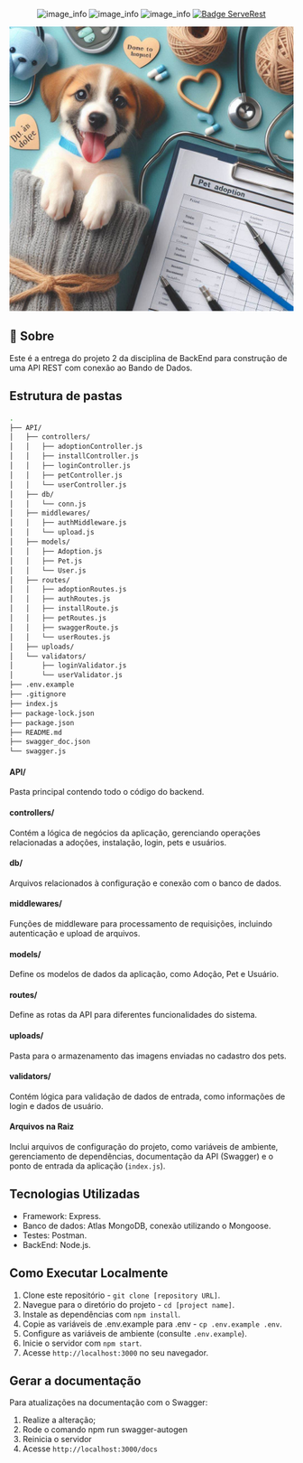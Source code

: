 <div align="center">

![image_info](https://img.shields.io/badge/Nome-Joice_Kelly_Oliveira_Mendes-pink)
![image_info](https://img.shields.io/badge/RA-2348020-red)
![image_info](https://img.shields.io/badge/Professor-Adriano_Rivolli-blue)
[![Badge ServeRest](https://img.shields.io/badge/Tema-Adoção_de_Pets-green)](https://github.com/ServeRest/ServeRest/)

![image_info](./assets/imagem.jpeg)

</div>

## 💬 Sobre

Este é a entrega do projeto 2 da disciplina de BackEnd para construção de uma API REST com conexão ao Bando de Dados.

## Estrutura de pastas

```bash
.
├── API/
│   ├── controllers/
│   │   ├── adoptionController.js
│   │   ├── installController.js
│   │   ├── loginController.js
│   │   ├── petController.js
│   │   └── userController.js
│   ├── db/
│   │   └── conn.js
│   ├── middlewares/
│   │   ├── authMiddleware.js
│   │   └── upload.js
│   ├── models/
│   │   ├── Adoption.js
│   │   ├── Pet.js
│   │   └── User.js
│   ├── routes/
│   │   ├── adoptionRoutes.js
│   │   ├── authRoutes.js
│   │   ├── installRoute.js
│   │   ├── petRoutes.js
│   │   ├── swaggerRoute.js
│   │   └── userRoutes.js
│   ├── uploads/
│   └── validators/
│       ├── loginValidator.js
│       └── userValidator.js
├── .env.example
├── .gitignore
├── index.js
├── package-lock.json
├── package.json
├── README.md
├── swagger_doc.json
└── swagger.js
```

#### API/
<p>Pasta principal contendo todo o código do backend.</p>

#### controllers/
<p>Contém a lógica de negócios da aplicação, gerenciando operações relacionadas a adoções, instalação, login, pets e usuários.</p>

#### db/
<p>Arquivos relacionados à configuração e conexão com o banco de dados.</p>

#### middlewares/
<p>Funções de middleware para processamento de requisições, incluindo autenticação e upload de arquivos.</p>

#### models/
<p>Define os modelos de dados da aplicação, como Adoção, Pet e Usuário.</p>

#### routes/
<p>Define as rotas da API para diferentes funcionalidades do sistema.</p>

#### uploads/
<p>Pasta para o armazenamento das imagens enviadas no cadastro dos pets.</p>

#### validators/
<p>Contém lógica para validação de dados de entrada, como informações de login e dados de usuário.</p>

#### Arquivos na Raiz
Inclui arquivos de configuração do projeto, como variáveis de ambiente, gerenciamento de dependências, documentação da API (Swagger) e o ponto de entrada da aplicação (`index.js`).

## Tecnologias Utilizadas
- Framework: Express.
- Banco de dados: Atlas MongoDB, conexão utilizando o Mongoose.
- Testes: Postman.
- BackEnd: Node.js.

## Como Executar Localmente
1. Clone este repositório - `git clone [repository URL]`.
2. Navegue para o diretório do projeto - `cd [project name]`.
3. Instale as dependências com `npm install`.
4. Copie as variáveis de .env.example para .env - `cp .env.example .env`.
4. Configure as variáveis de ambiente (consulte `.env.example`). 
5. Inicie o servidor com `npm start`.
6. Acesse `http://localhost:3000` no seu navegador.

## Gerar a documentação
Para atualizações na documentação com o Swagger:
1. Realize a alteração;
2. Rode o comando npm run swagger-autogen
3. Reinicia o servidor
4. Acesse `http://localhost:3000/docs`